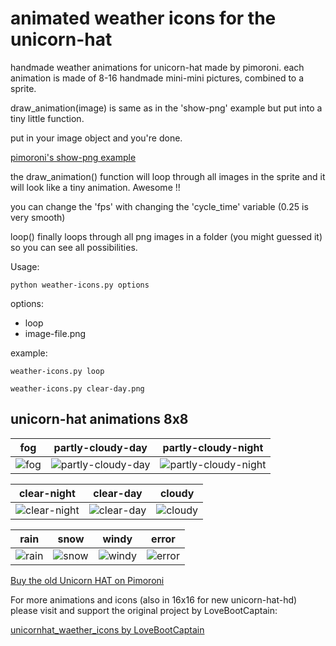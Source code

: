 # animated weather icons for the unicorn-hat
handmade weather animations for unicorn-hat made by pimoroni. each animation is made of 8-16 handmade mini-mini pictures, combined to a sprite.


draw_animation(image) is same as in the 'show-png' example but put into a tiny little function.

put in your image object and you're done.

[pimoroni's show-png example](https://github.com/pimoroni/unicorn-hat-hd/blob/master/examples/show-png.py "pimoroni's show-png example")

the draw_animation() function will loop through all images in the sprite and it will look like a tiny animation. Awesome !!

you can change the 'fps' with changing the 'cycle_time' variable (0.25 is very smooth)

loop() finally loops through all png images in a folder (you might guessed it) so you can see all possibilities.

Usage:

```python weather-icons.py options```
    
options:
- loop
- image-file.png

example:

```weather-icons.py loop```

```weather-icons.py clear-day.png```


## unicorn-hat animations 8x8

| fog            | partly-cloudy-day                          | partly-cloudy-night                            |
|:--------------:|:------------------------------------------:|:----------------------------------------------:|
| ![fog][fog-sd] | ![partly-cloudy-day][partly-cloudy-day-sd] | ![partly-cloudy-night][partly-cloudy-night-sd] |

| clear-night                    | clear-day                  | cloudy               |
|:------------------------------:|:--------------------------:|:--------------------:|
| ![clear-night][clear-night-sd] | ![clear-day][clear-day-sd] | ![cloudy][cloudy-sd] |

| rain             | snow             | windy              | error              |
|:----------------:|:----------------:|:------------------:|:------------------:|
| ![rain][rain-sd] | ![snow][snow-sd] | ![windy][windy-sd] | ![error][error-sd] |


[clear-day-sd]: https://github.com/LoveBootCaptain/unicornhat_weather_icons/blob/master/animation/SD/clear-day.gif "clear-day"
[clear-night-sd]: https://github.com/LoveBootCaptain/unicornhat_weather_icons/blob/master/animation/SD/clear-night.gif "clear-night"
[cloudy-sd]: https://github.com/LoveBootCaptain/unicornhat_weather_icons/blob/master/animation/SD/cloudy.gif "cloudy"

[fog-sd]: https://github.com/LoveBootCaptain/unicornhat_weather_icons/blob/master/animation/SD/fog.gif "cloudy"
[partly-cloudy-day-sd]: https://github.com/LoveBootCaptain/unicornhat_weather_icons/blob/master/animation/SD/partly-cloudy-day.gif "partly-cloudy-day"
[partly-cloudy-night-sd]: https://github.com/LoveBootCaptain/unicornhat_weather_icons/blob/master/animation/SD/partly-cloudy-night.gif "partly-cloudy-night"

[rain-sd]: https://github.com/LoveBootCaptain/unicornhat_weather_icons/blob/master/animation/SD/rain.gif "rain"
[snow-sd]: https://github.com/LoveBootCaptain/unicornhat_weather_icons/blob/master/animation/SD/snow.gif "snow"
[windy-sd]: https://github.com/LoveBootCaptain/unicornhat_weather_icons/blob/master/animation/SD/windy.gif "windy"
[error-sd]: https://github.com/LoveBootCaptain/unicornhat_weather_icons/blob/master/animation/SD/error.gif "error"

[Buy the old Unicorn HAT on Pimoroni](https://shop.pimoroni.com/products/unicorn-hat "Buy the old Unicorn HAT on Pimoroni")

For more animations and icons (also in 16x16 for new unicorn-hat-hd) please visit and support the original project by LoveBootCaptain:

[unicornhat_waether_icons by LoveBootCaptain](https://github.com/LoveBootCaptain/unicornhat_weather_icons "Contribute") 





